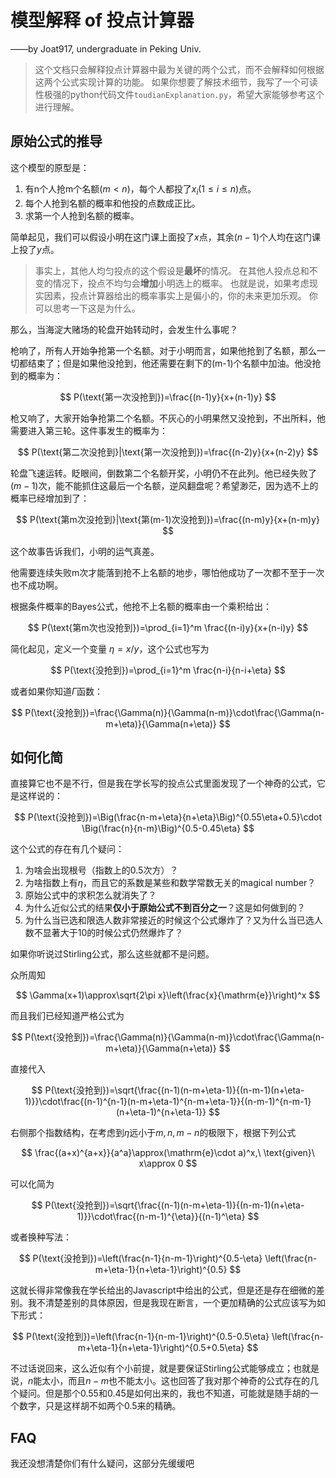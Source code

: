 # 模型解释 of 投点计算器

——by Joat917, undergraduate in Peking Univ.

> 这个文档只会解释投点计算器中最为关键的两个公式，而不会解释如何根据这两个公式实现计算的功能。
> 如果你想要了解技术细节，我写了一个可读性极强的python代码文件`toudianExplanation.py`，希望大家能够参考这个进行理解。

## 原始公式的推导

这个模型的原型是：
1. 有n个人抢m个名额($m<n$)，每个人都投了$x_i(1\leqslant i\leqslant n)$点。
2. 每个人抢到名额的概率和他投的点数成正比。
3. 求第一个人抢到名额的概率。

简单起见，我们可以假设小明在这门课上面投了$x$点，其余$(n-1)$个人均在这门课上投了$y$点。

> 事实上，其他人均匀投点的这个假设是**最坏**的情况。
> 在其他人投点总和不变的情况下，投点不均匀会**增加**小明选上的概率。
> 也就是说，如果考虑现实因素，投点计算器给出的概率事实上是偏小的，你的未来更加乐观。
> 你可以思考一下这是为什么。

那么，当海淀大赌场的轮盘开始转动时，会发生什么事呢？

枪响了，所有人开始争抢第一个名额。对于小明而言，如果他抢到了名额，那么一切都结束了；但是如果他没抢到，他还需要在剩下的(m-1)个名额中加油。他没抢到的概率为：

$$
P(\text{第一次没抢到})=\frac{(n-1)y}{x+(n-1)y}
$$

枪又响了，大家开始争抢第二个名额。不灰心的小明果然又没抢到，不出所料，他需要进入第三轮。这件事发生的概率为：

$$
P(\text{第二次没抢到}|\text{第一次没抢到})=\frac{(n-2)y}{x+(n-2)y}
$$

轮盘飞速运转。眨眼间，倒数第二个名额开奖，小明仍不在此列。他已经失败了$(m-1)$次，能不能抓住这最后一个名额，逆风翻盘呢？希望渺茫，因为选不上的概率已经增加到了：

$$
P(\text{第m次没抢到}|\text{第(m-1)次没抢到})=\frac{(n-m)y}{x+(n-m)y}
$$

这个故事告诉我们，小明的运气真差。

他需要连续失败m次才能落到抢不上名额的地步，哪怕他成功了一次都不至于一次也不成功啊。

根据条件概率的Bayes公式，他抢不上名额的概率由一个乘积给出：

$$
P(\text{第m次也没抢到})=\prod_{i=1}^m \frac{(n-i)y}{x+(n-i)y}
$$

简化起见，定义一个变量 $\eta=x/y$，这个公式也写为

$$
P(\text{没抢到})=\prod_{i=1}^m \frac{n-i}{n-i+\eta}
$$

或者如果你知道$\Gamma$函数：

$$
P(\text{没抢到})=\frac{\Gamma(n)}{\Gamma(n-m)}\cdot\frac{\Gamma(n-m+\eta)}{\Gamma(n+\eta)}
$$

## 如何化简

直接算它也不是不行，但是我在学长写的投点公式里面发现了一个神奇的公式，它是这样说的：

$$
P(\text{没抢到})=\Big(\frac{n-m+\eta}{n+\eta}\Big)^{0.55\eta+0.5}\cdot \Big(\frac{n}{n-m}\Big)^{0.5-0.45\eta}
$$

这个公式的存在有几个疑问：
1. 为啥会出现根号（指数上的0.5次方）？
2. 为啥指数上有$\eta$，而且它的系数是某些和数学常数无关的magical number？
3. 原始公式中的求积怎么就消失了？
4. 为什么近似公式的结果**仅小于原始公式不到百分之一**？这是如何做到的？
5. 为什么当已选和限选人数非常接近的时候这个公式爆炸了？又为什么当已选人数不显著大于10的时候公式仍然爆炸了？

<!-- 我不是数值计算有关专业的，但是我可以在这里根据自己的理解尝试给出这些问题解答。

**俗话说的好，只要参数数量足够多，神仙来了都能把祂拟合拟出来。**

所以我只需要构造一个满足某些边界条件的式子，然后在里面堆入令人发指的参数，我就一定能做到对原始公式的合理近似。

以下是掉课率P满足的条件：

1. 在给定n和m时，当$\eta$趋于0的时候，(1-P)线性地趋于0。
2. 在给定n和m时，当$\eta$趋于无穷的时候，P趋于0。*（但从现实意义考虑，$\eta$最高也就三四，仍然可以看做是远小于动辄几十几百的m和n）*
3. 在m和$\eta$远小于n的时候，P趋于1。
4. 当m趋近于n而$\eta$远小于n的时候，P趋近于0。
5. 在任何时候P大于0小于1。

据此我们可以假设出近似公式具有如下的形式：

$$
P_1=\Big(\frac{a_1n+a_2m+a_3\eta+a_4}{a_5n+a_6m+a_7\eta+a_8}\Big)^{a_9n+a_{10}m+a_{11}\eta+a_{12}}
$$

接下来我们根据条件来消参数。

根据条件1，当$\eta$趋于0的时候，P要线性地趋于1，所以指数上的部分要趋于0，这件事不依赖于m和n的取值，所以$a_9=a_{10}=a_{12}=0,a_{11}>0$。

根据条件3，$a_1=a_5$且$a_4=a_8$。
根据条件4，$a_1=-a_2$且$a_3=a_4=0$
根据条件2和5，$a_6\geqslant a_2$且$a_7\geqslant a_3$

现在我们只需要拟合

$$
P_1=\Big(\frac{a_1n-a_1m}{a_1n+a_6m+a_7\eta}\Big)^{a_{11}\eta}
$$

或者可以消去冗余参数$a_1$得到

$$
P_1=\Big(\frac{n-m}{n+a_6m+a_7\eta}\Big)^{a_{11}\eta}
$$

拟合三个参数得到

...

这显然还是差点火候。我们可以堆上更多参数，假设：

$$
P_2=\Big(\frac{a_1n+a_2m+a_3\eta+a_4}{a_5n+a_6m+a_7\eta+a_8}\Big)^{a_9n+a_{10}m+a_{11}\eta+a_{12}}\cdot\Big(\frac{b_1n+b_2m+b_3\eta+b_4}{b_5n+b_6m+b_7\eta+b_8}\Big)^{b_9n+b_{10}m+b_{11}\eta+b_{12}}
$$

不妨假设指数上都需要是正的，那么两个底数都需要在0到1中间。

考虑条件3，那么$a_1=a_5$且$a_4=a_8$且$b_1=b_5$且$b_4=b_8$。

考虑条件4，那么$a_1+a_2=0$或$b_1+b_2=0$。这里就假设$b_1+b_2=0$，那么$b_3=b_4=0$。

根据条件1，当$\eta$趋于0的时候，整个东西都要趋于1，不依赖于m和n的取值。那么$a_9=a_{10}=b_9=b_{10}=0,a_{12}+b_{12}=0$。

还是条件1，如果这个时候m和n非常接近，$P_2$不应当取到0或者无穷，意味着$n-m$在这时能够被抵消掉，所以$a_1+a_2=0,a_4=0$。

现在已经可以把$P_2$化简为

$$
P_2=\Big(\frac{n-m+a_3\eta}{n+a_6m+a_7\eta}\Big)^{a_{11}\eta+a_{12}}\cdot\Big(\frac{n-m}{n+b_6m+b_7\eta}\Big)^{b_{11}\eta-a_{12}}
$$

拟合8个参数得到

...
 -->

如果你听说过Stirling公式，那么这些就都不是问题。

众所周知

$$
\Gamma(x+1)\approx\sqrt{2\pi x}\left(\frac{x}{\mathrm{e}}\right)^x
$$

而且我们已经知道严格公式为

$$
P(\text{没抢到})=\frac{\Gamma(n)}{\Gamma(n-m)}\cdot\frac{\Gamma(n-m+\eta)}{\Gamma(n+\eta)}
$$

直接代入

$$
P(\text{没抢到})=\sqrt{\frac{(n-1)(n-m+\eta-1)}{(n-m-1)(n+\eta-1)}}\cdot\frac{(n-1)^{n-1}(n-m+\eta-1)^{n-m+\eta-1}}{(n-m-1)^{n-m-1}(n+\eta-1)^{n+\eta-1}}
$$

右侧那个指数结构，在考虑到$\eta$远小于$m,n,m-n$的极限下，根据下列公式

$$
\frac{(a+x)^{a+x}}{a^a}\approx(\mathrm{e}\cdot a)^x,\ \text{given}\ x\approx 0
$$

可以化简为

$$
P(\text{没抢到})=\sqrt{\frac{(n-1)(n-m+\eta-1)}{(n-m-1)(n+\eta-1)}}\cdot\frac{(n-m-1)^{\eta}}{(n-1)^\eta}
$$

或者换种写法：

$$
P(\text{没抢到})=\left(\frac{n-1}{n-m-1}\right)^{0.5-\eta} \left(\frac{n-m+\eta-1}{n+\eta-1}\right)^{0.5}
$$

这就长得非常像我在学长给出的Javascript中给出的公式，但是还是存在细微的差别。我不清楚差别的具体原因，但是我现在断言，一个更加精确的公式应该写为如下形式：

$$
P(\text{没抢到})=\left(\frac{n-1}{n-m-1}\right)^{0.5-0.5\eta} \left(\frac{n-m+\eta-1}{n+\eta-1}\right)^{0.5+0.5\eta}
$$

不过话说回来，这么近似有个小前提，就是要保证Stirling公式能够成立；也就是说，$n$能太小，而且$n-m$也不能太小。这也回答了我对那个神奇的公式存在的几个疑问。但是那个0.55和0.45是如何出来的，我也不知道，可能就是随手胡的一个数字，只是这样胡不如两个0.5来的精确。

## FAQ

我还没想清楚你们有什么疑问，这部分先缓缓吧
